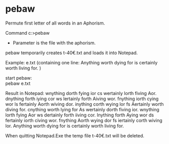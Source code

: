 # pebaw
Permute first letter of all words in an Aphorism. 

Command
c:>pebaw <parameter>

- Parameter is the file with the aphorism.

pebaw temporarily creates t-40€.txt and loads it into Notepad.

Example:
e.txt
  (containing one line: Anything worth dying for is certainly worth living for. )

start pebaw:  
  pebaw e.txt
  
Result in Notepad:
wnything dorth fying ior cs wertainly lorth fiving Aor. 
dnything forth iying cor ws lertainly forth Aiving wor. 
fnything iorth cying wor ls fertainly Aorth wiving dor. 
inything corth wying lor fs Aertainly worth diving for. 
cnything worth lying for As wertainly dorth fiving ior. 
wnything lorth fying Aor ws dertainly forth iiving cor. 
lnything forth Aying wor ds fertainly iorth civing wor. 
fnything Aorth wying dor fs iertainly corth wiving lor. 
Anything worth dying for is certainly worth living for. 

When quitting Notepad.Exe the temp file t-40€.txt will be deleted.
